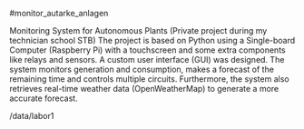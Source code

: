 #monitor_autarke_anlagen

Monitoring System for Autonomous Plants
(Private project during my technician school STB)
The project is based on Python using a Single-board Computer (Raspberry Pi) with a touchscreen and some
extra components like relays and sensors. A custom user interface (GUI) was designed. The system monitors
generation and consumption, makes a forecast of the remaining time and controls multiple circuits.
Furthermore, the system also retrieves real-time weather data (OpenWeatherMap) to generate a more accurate
forecast.

<img>/data/labor1</img>

